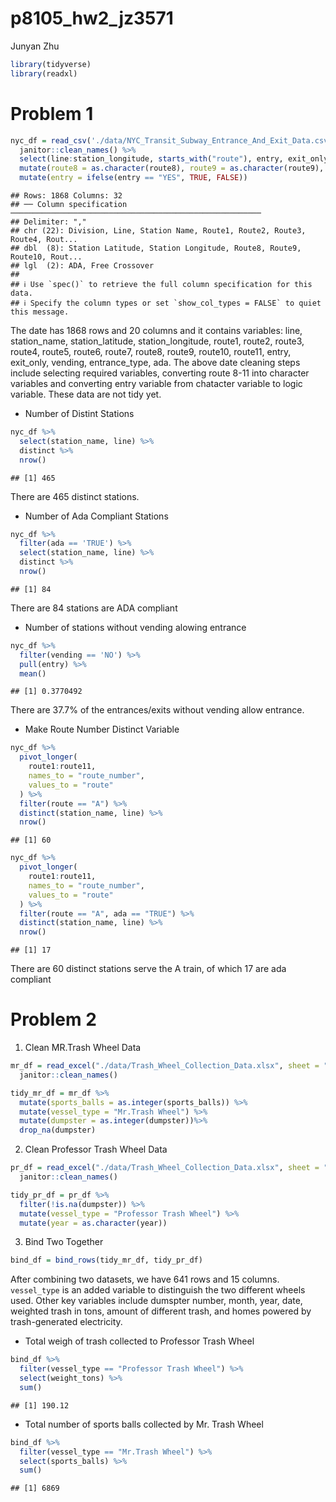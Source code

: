 p8105_hw2_jz3571
================
Junyan Zhu

``` r
library(tidyverse)
library(readxl)
```

# Problem 1

``` r
nyc_df = read_csv('./data/NYC_Transit_Subway_Entrance_And_Exit_Data.csv') %>% 
  janitor::clean_names() %>% 
  select(line:station_longitude, starts_with("route"), entry, exit_only, vending, entrance_type, ada) %>% 
  mutate(route8 = as.character(route8), route9 = as.character(route9), route10 = as.character(route10), route11 = as.character(route11)) %>% 
  mutate(entry = ifelse(entry == "YES", TRUE, FALSE))
```

    ## Rows: 1868 Columns: 32
    ## ── Column specification ────────────────────────────────────────────────────────
    ## Delimiter: ","
    ## chr (22): Division, Line, Station Name, Route1, Route2, Route3, Route4, Rout...
    ## dbl  (8): Station Latitude, Station Longitude, Route8, Route9, Route10, Rout...
    ## lgl  (2): ADA, Free Crossover
    ## 
    ## ℹ Use `spec()` to retrieve the full column specification for this data.
    ## ℹ Specify the column types or set `show_col_types = FALSE` to quiet this message.

The date has 1868 rows and 20 columns and it contains variables: line,
station_name, station_latitude, station_longitude, route1, route2,
route3, route4, route5, route6, route7, route8, route9, route10,
route11, entry, exit_only, vending, entrance_type, ada. The above date
cleaning steps include selecting required variables, converting route
8-11 into character variables and converting entry variable from
chatacter variable to logic variable. These data are not tidy yet.

-   Number of Distint Stations

``` r
nyc_df %>% 
  select(station_name, line) %>% 
  distinct %>% 
  nrow()
```

    ## [1] 465

There are 465 distinct stations.

-   Number of Ada Compliant Stations

``` r
nyc_df %>% 
  filter(ada == 'TRUE') %>% 
  select(station_name, line) %>% 
  distinct %>% 
  nrow()
```

    ## [1] 84

There are 84 stations are ADA compliant

-   Number of stations without vending alowing entrance

``` r
nyc_df %>% 
  filter(vending == 'NO') %>% 
  pull(entry) %>% 
  mean()
```

    ## [1] 0.3770492

There are 37.7% of the entrances/exits without vending allow entrance.

-   Make Route Number Distinct Variable

``` r
nyc_df %>% 
  pivot_longer(
    route1:route11,
    names_to = "route_number",
    values_to = "route"
  ) %>% 
  filter(route == "A") %>% 
  distinct(station_name, line) %>% 
  nrow()
```

    ## [1] 60

``` r
nyc_df %>% 
  pivot_longer(
    route1:route11,
    names_to = "route_number",
    values_to = "route"
  ) %>% 
  filter(route == "A", ada == "TRUE") %>% 
  distinct(station_name, line) %>% 
  nrow()
```

    ## [1] 17

There are 60 distinct stations serve the A train, of which 17 are ada
compliant

# Problem 2

1)  Clean MR.Trash Wheel Data

``` r
mr_df = read_excel("./data/Trash_Wheel_Collection_Data.xlsx", sheet = "Mr. Trash Wheel", range = "A2:N549") %>% 
  janitor::clean_names()
```

``` r
tidy_mr_df = mr_df %>% 
  mutate(sports_balls = as.integer(sports_balls)) %>%
  mutate(vessel_type = "Mr.Trash Wheel") %>%
  mutate(dumpster = as.integer(dumpster))%>%
  drop_na(dumpster)
```

2)  Clean Professor Trash Wheel Data

``` r
pr_df = read_excel("./data/Trash_Wheel_Collection_Data.xlsx", sheet = "Professor Trash Wheel", range = "A2:M96") %>% 
  janitor::clean_names()
```

``` r
tidy_pr_df = pr_df %>% 
  filter(!is.na(dumpster)) %>% 
  mutate(vessel_type = "Professor Trash Wheel") %>% 
  mutate(year = as.character(year))
```

3)  Bind Two Together

``` r
bind_df = bind_rows(tidy_mr_df, tidy_pr_df)
```

After combining two datasets, we have 641 rows and 15 columns.
`vessel_type` is an added variable to distinguish the two different
wheels used. Other key variables include dumspter number, month, year,
date, weighted trash in tons, amount of different trash, and homes
powered by trash-generated electricity.

-   Total weigh of trash collected to Professor Trash Wheel

``` r
bind_df %>% 
  filter(vessel_type == "Professor Trash Wheel") %>% 
  select(weight_tons) %>% 
  sum()
```

    ## [1] 190.12

-   Total number of sports balls collected by Mr. Trash Wheel

``` r
bind_df %>% 
  filter(vessel_type == "Mr.Trash Wheel") %>% 
  select(sports_balls) %>% 
  sum()
```

    ## [1] 6869
